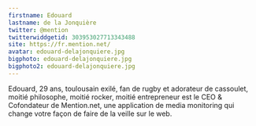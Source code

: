 ```yaml
---
firstname: Edouard 
lastname: de la Jonquière
twitter: @mention
twitterwiddgetid: 303953027713343488
site: https://fr.mention.net/
avatar: edouard-delajonquiere.jpg
bigphoto: edouard-delajonquiere.jpg
bigphoto2: edouard-delajonquiere.jpg
---
```


Edouard, 29 ans, toulousain exilé, fan de rugby et adorateur de cassoulet, moitié philosophe, moitié rocker, moitié entrepreneur est le CEO & Cofondateur de Mention.net, une application de media monitoring qui change votre façon de faire de la veille sur le web.


